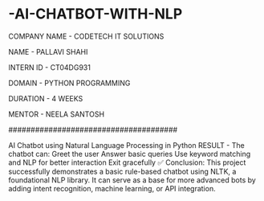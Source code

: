 # -AI-CHATBOT-WITH-NLP
COMPANY NAME - CODETECH IT SOLUTIONS

NAME - PALLAVI SHAHI

INTERN ID - CT04DG931

DOMAIN - PYTHON PROGRAMMING

DURATION - 4  WEEKS

MENTOR - NEELA SANTOSH

######################################

AI Chatbot using Natural Language Processing in Python
RESULT - The chatbot can:
Greet the user
Answer basic queries
Use keyword matching and NLP for better interaction
Exit gracefully
✅ Conclusion:
This project successfully demonstrates a basic rule-based chatbot using NLTK, a foundational NLP library. It can serve as a base for more advanced bots by adding intent recognition, machine learning, or API integration.

